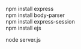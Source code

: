npm install express  
npm install body-parser  
npm install express-session  
npm install ejs   

node server.js  
